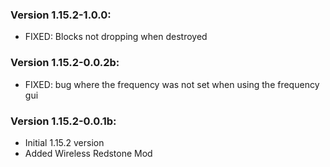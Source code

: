 ### Version 1.15.2-1.0.0:

- FIXED: Blocks not dropping when destroyed

### Version 1.15.2-0.0.2b:

- FIXED: bug where the frequency was not set when using the frequency gui

### Version 1.15.2-0.0.1b:

- Initial 1.15.2 version
- Added Wireless Redstone Mod